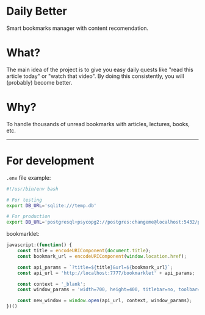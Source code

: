 # Daily Better

Smart bookmarks manager with content recomendation.

# What?

The main idea of the project is to give you easy daily quests like "read this article today" or "watch that video". By doing this consistently, you will (probably) become better.

# Why?

To handle thousands of unread bookmarks with articles, lectures, books, etc.

---

# For development

`.env` file example:

```bash
#!/usr/bin/env bash

# For testing
export DB_URL='sqlite:///temp.db'

# For production
export DB_URL='postgresql+psycopg2://postgres:changeme@localhost:5432/postgres'
```


bookmarklet:

```javascript
javascript:(function() {
    const title = encodeURIComponent(document.title);
    const bookmark_url = encodeURIComponent(window.location.href);

    const api_params = `?title=${title}&url=${bookmark_url}`;
    const api_url = 'http://localhost:7777/bookmarklet' + api_params;

    const context = '_blank';
    const window_params = 'width=700, height=400, titlebar=no, toolbar=no, menubar=no, scrollbars=no, resizable=no, location=no';

    const new_window = window.open(api_url, context, window_params);
})()
```
